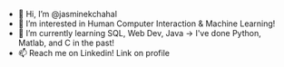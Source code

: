 - 👋 Hi, I’m @jasminekchahal
- 👀 I’m interested in Human Computer Interaction & Machine Learning!
- 🌱 I’m currently learning SQL, Web Dev, Java -> I've done Python, Matlab, and C in the past!
- 📫 Reach me on Linkedin! Link on profile

